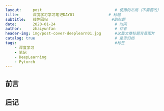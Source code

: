 ```yaml
---
layout:     post                                # 使用的布局（不需要改）
title:      深度学习学习笔记DAY01               # 标题 
subtitle:   线性回归                            #副标题
date:       2020-01-24                          # 时间
author:     zhaiyunfan                          # 作者
header-img: img/post-cover-deeplearn01.jpg      #这篇文章标题背景图片
catalog: true                                   # 是否归档
tags:                                           #标签
    - 深度学习
    - 笔记
    - DeepLearning
    - Pytorch
---
```

## 前言

## 后记
